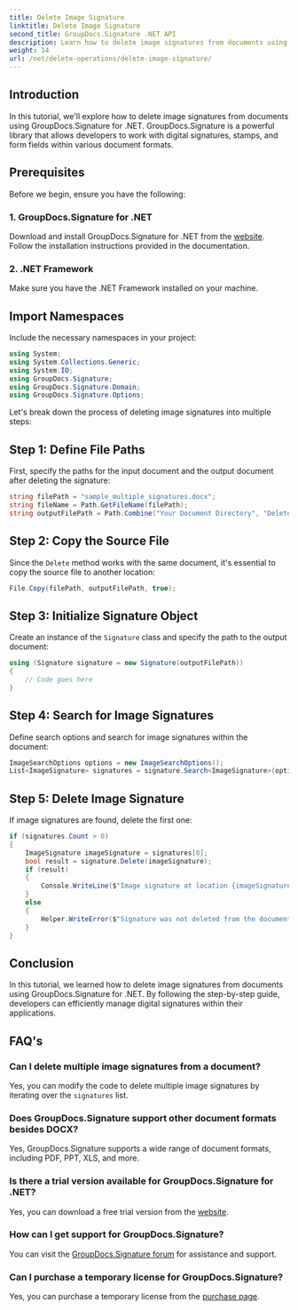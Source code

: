 ```yaml
---
title: Delete Image Signature
linktitle: Delete Image Signature
second_title: GroupDocs.Signature .NET API
description: Learn how to delete image signatures from documents using GroupDocs.Signature for .NET. Follow our step-by-step guide for efficient signature management.
weight: 14
url: /net/delete-operations/delete-image-signature/
---
```

## Introduction
In this tutorial, we'll explore how to delete image signatures from documents using GroupDocs.Signature for .NET. GroupDocs.Signature is a powerful library that allows developers to work with digital signatures, stamps, and form fields within various document formats.
## Prerequisites
Before we begin, ensure you have the following:
### 1. GroupDocs.Signature for .NET
Download and install GroupDocs.Signature for .NET from the [website](https://releases.groupdocs.com/signature/net/). Follow the installation instructions provided in the documentation.
### 2. .NET Framework
Make sure you have the .NET Framework installed on your machine.
## Import Namespaces
Include the necessary namespaces in your project:
```csharp
using System;
using System.Collections.Generic;
using System.IO;
using GroupDocs.Signature;
using GroupDocs.Signature.Domain;
using GroupDocs.Signature.Options;
```
Let's break down the process of deleting image signatures into multiple steps:
## Step 1: Define File Paths
First, specify the paths for the input document and the output document after deleting the signature:
```csharp
string filePath = "sample_multiple_signatures.docx";
string fileName = Path.GetFileName(filePath);
string outputFilePath = Path.Combine("Your Document Directory", "DeleteImage", fileName);
```
## Step 2: Copy the Source File
Since the `Delete` method works with the same document, it's essential to copy the source file to another location:
```csharp
File.Copy(filePath, outputFilePath, true);
```
## Step 3: Initialize Signature Object
Create an instance of the `Signature` class and specify the path to the output document:
```csharp
using (Signature signature = new Signature(outputFilePath))
{
    // Code goes here
}
```
## Step 4: Search for Image Signatures
Define search options and search for image signatures within the document:
```csharp
ImageSearchOptions options = new ImageSearchOptions();
List<ImageSignature> signatures = signature.Search<ImageSignature>(options);
```
## Step 5: Delete Image Signature
If image signatures are found, delete the first one:
```csharp
if (signatures.Count > 0)
{
    ImageSignature imageSignature = signatures[0];
    bool result = signature.Delete(imageSignature);
    if (result)
    {
        Console.WriteLine($"Image signature at location {imageSignature.Left}x{imageSignature.Top} and Size {imageSignature.Size} was deleted from document ['{fileName}'].");
    }
    else
    {
        Helper.WriteError($"Signature was not deleted from the document! Signature at location {imageSignature.Left}x{imageSignature.Top} and Size {imageSignature.Size} was not found!");
    }
}
```
## Conclusion
In this tutorial, we learned how to delete image signatures from documents using GroupDocs.Signature for .NET. By following the step-by-step guide, developers can efficiently manage digital signatures within their applications.
## FAQ's
### Can I delete multiple image signatures from a document?
Yes, you can modify the code to delete multiple image signatures by iterating over the `signatures` list.
### Does GroupDocs.Signature support other document formats besides DOCX?
Yes, GroupDocs.Signature supports a wide range of document formats, including PDF, PPT, XLS, and more.
### Is there a trial version available for GroupDocs.Signature for .NET?
Yes, you can download a free trial version from the [website](https://releases.groupdocs.com/).
### How can I get support for GroupDocs.Signature?
You can visit the [GroupDocs.Signature forum](https://forum.groupdocs.com/c/signature/13) for assistance and support.
### Can I purchase a temporary license for GroupDocs.Signature?
Yes, you can purchase a temporary license from the [purchase page](https://purchase.groupdocs.com/temporary-license/).
